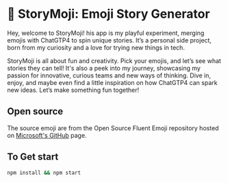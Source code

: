 # 👀 StoryMoji: Emoji Story Generator
Hey, welcome to StoryMoji! his app is my playful experiment, merging emojis with ChatGTP4 to spin unique stories. It’s a personal side project, born from my curiosity and a love for trying new things in tech.

StoryMoji is all about fun and creativity. Pick your emojis, and let’s see what stories they can tell! It's also a peek into my journey, showcasing my passion for innovative, curious teams and new ways of thinking. Dive in, enjoy, and maybe even find a little inspiration on how ChatGTP4 can spark new ideas. Let’s make something fun together!

## Open source
The source emoji are from the Open Source Fluent Emoji repository hosted on <a href="https://github.com/microsoft/fluentui-emoji">Microsoft's GitHub</a> page.

## To Get start
```bash
npm install && npm start
```
